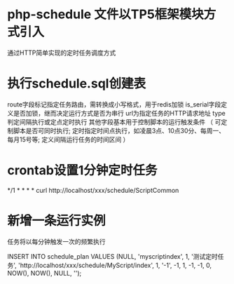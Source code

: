 # php-schedule 文件以TP5框架模块方式引入
通过HTTP简单实现的定时任务调度方式

# 执行schedule.sql创建表
route字段标记指定任务路由，需转换成小写格式，用于redis加锁
is_serial字段定义是否加锁，继而决定运行方式是否为串行
url为指定任务的HTTP请求地址
type判定间隔执行或定点定时执行
其他字段基本用于控制脚本的运行触发条件
（
  可定制脚本是否可同时执行;
  定时指定时间点执行，如凌晨3点、10点30分、每周一、每月15号等;
  定义间隔运行任务的时间区间
）

# crontab设置1分钟定时任务
*/1 * * * * curl http://localhost/xxx/schedule/ScriptCommon

# 新增一条运行实例
任务将以每分钟触发一次的频繁执行

INSERT INTO schedule_plan VALUES (NULL, 'myscriptindex', 1, '测试定时任务', 'http://localhost/xxx/schedule/MyScript/index', 1, '-1', -1, 1, -1, -1, 0, NOW(), NOW(), NULL, '');


